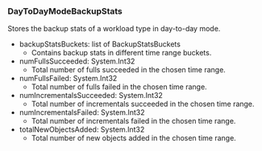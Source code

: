 ### DayToDayModeBackupStats
Stores the backup stats of a workload type in day-to-day mode.

- backupStatsBuckets: list of BackupStatsBuckets
  - Contains backup stats in different time range buckets.
- numFullsSucceeded: System.Int32
  - Total number of fulls succeeded in the chosen time range.
- numFullsFailed: System.Int32
  - Total number of fulls failed in the chosen time range.
- numIncrementalsSucceeded: System.Int32
  - Total number of incrementals succeeded in the chosen time range.
- numIncrementalsFailed: System.Int32
  - Total number of incrementals failed in the chosen time range.
- totalNewObjectsAdded: System.Int32
  - Total number of new objects added in the chosen time range.
